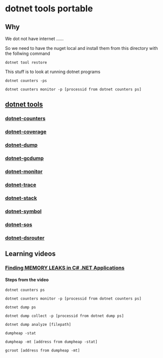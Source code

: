 # dotnet tools portable

## Why

We dot not have internet ......

So we need to have the nuget local and
install them from this directory with the follwing command

```console
dotnet tool restore
```

This stuff is to look at running dotnet programs

```console
dotnet counters -ps

dotnet counters monitor -p [processid from dotnet counters ps]

```

## [dotnet tools](https://learn.microsoft.com/en-us/dotnet/core/diagnostics/tools-overview)

### [dotnet-counters](https://learn.microsoft.com/en-us/dotnet/core/diagnostics/dotnet-counters)

### [dotnet-coverage](https://learn.microsoft.com/en-us/dotnet/core/diagnostics/dotnet-coverage)

### [dotnet-dump](https://learn.microsoft.com/en-us/dotnet/core/diagnostics/dotnet-dump)

### [dotnet-gcdump](https://learn.microsoft.com/en-us/dotnet/core/diagnostics/dotnet-gcdump)

### [dotnet-monitor](https://learn.microsoft.com/en-us/dotnet/core/diagnostics/dotnet-monitor)

### [dotnet-trace](https://learn.microsoft.com/en-us/dotnet/core/diagnostics/dotnet-trace)

### [dotnet-stack](https://learn.microsoft.com/en-us/dotnet/core/diagnostics/dotnet-stack)

### [dotnet-symbol](https://learn.microsoft.com/en-us/dotnet/core/diagnostics/dotnet-symbol)

### [dotnet-sos](https://learn.microsoft.com/en-us/dotnet/core/diagnostics/dotnet-sos)

### [dotnet-dsrouter](https://learn.microsoft.com/en-us/dotnet/core/diagnostics/dotnet-dsrouter)

## Learning videos

### [Finding MEMORY LEAKS in C# .NET Applications](https://www.youtube.com/watch?v=9QPgfJPaGvY&t=3s)

#### Steps from the video

```console
dotnet counters ps

dotnet counters monitor -p [processid from dotnet counters ps]

dotnet dump ps

dotnet dump collect -p [processid from dotnet dump ps]

dotnet dump analyze [filepath]

dumpheap -stat

dumpheap -mt [address from dumpheap -stat]

gcroot [address from dumpheap -mt]
```
